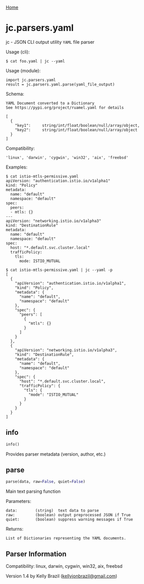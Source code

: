 [Home](https://kellyjonbrazil.github.io/jc/)

# jc.parsers.yaml
jc - JSON CLI output utility `YAML` file parser

Usage (cli):

    $ cat foo.yaml | jc --yaml

Usage (module):

    import jc.parsers.yaml
    result = jc.parsers.yaml.parse(yaml_file_output)

Schema:

    YAML Document converted to a Dictionary
    See https://pypi.org/project/ruamel.yaml for details

    [
      {
        "key1":     string/int/float/boolean/null/array/object,
        "key2":     string/int/float/boolean/null/array/object
      }
    ]

Compatibility:

    'linux', 'darwin', 'cygwin', 'win32', 'aix', 'freebsd'

Examples:

    $ cat istio-mtls-permissive.yaml
    apiVersion: "authentication.istio.io/v1alpha1"
    kind: "Policy"
    metadata:
      name: "default"
      namespace: "default"
    spec:
      peers:
      - mtls: {}
    ---
    apiVersion: "networking.istio.io/v1alpha3"
    kind: "DestinationRule"
    metadata:
      name: "default"
      namespace: "default"
    spec:
      host: "*.default.svc.cluster.local"
      trafficPolicy:
        tls:
          mode: ISTIO_MUTUAL

    $ cat istio-mtls-permissive.yaml | jc --yaml -p
    [
      {
        "apiVersion": "authentication.istio.io/v1alpha1",
        "kind": "Policy",
        "metadata": {
          "name": "default",
          "namespace": "default"
        },
        "spec": {
          "peers": [
            {
              "mtls": {}
            }
          ]
        }
      },
      {
        "apiVersion": "networking.istio.io/v1alpha3",
        "kind": "DestinationRule",
        "metadata": {
          "name": "default",
          "namespace": "default"
        },
        "spec": {
          "host": "*.default.svc.cluster.local",
          "trafficPolicy": {
            "tls": {
              "mode": "ISTIO_MUTUAL"
            }
          }
        }
      }
    ]


## info
```python
info()
```
Provides parser metadata (version, author, etc.)

## parse
```python
parse(data, raw=False, quiet=False)
```

Main text parsing function

Parameters:

    data:        (string)  text data to parse
    raw:         (boolean) output preprocessed JSON if True
    quiet:       (boolean) suppress warning messages if True

Returns:

    List of Dictionaries representing the YAML documents.

## Parser Information
Compatibility:  linux, darwin, cygwin, win32, aix, freebsd

Version 1.4 by Kelly Brazil (kellyjonbrazil@gmail.com)
